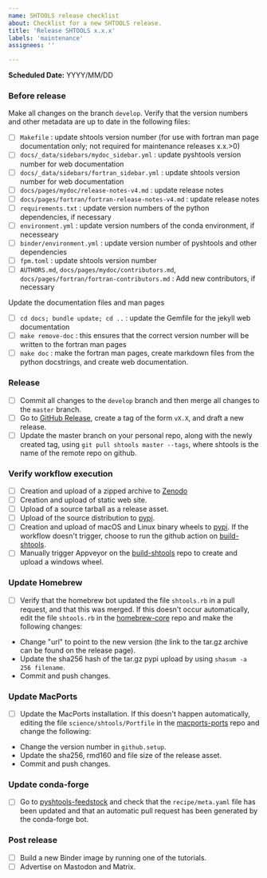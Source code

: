 ```yaml
---
name: SHTOOLS release checklist
about: Checklist for a new SHTOOLS release.
title: 'Release SHTOOLS x.x.x'
labels: 'maintenance'
assignees: ''

---
```


**Scheduled Date:** YYYY/MM/DD

### Before release ###
Make all changes on the branch `develop`. Verify that the version numbers and other metadata are up to date in the following files:
- [ ] `Makefile` : update shtools version number (for use with fortran man page documentation only; not required for maintenance releases x.x.>0)
- [ ] `docs/_data/sidebars/mydoc_sidebar.yml` : update pyshtools version number for web documentation
- [ ] `docs/_data/sidebars/fortran_sidebar.yml` : update shtools version number for web documentation
- [ ] `docs/pages/mydoc/release-notes-v4.md` : update release notes
- [ ] `docs/pages/fortran/fortran-release-notes-v4.md` : update release notes
- [ ] `requirements.txt` : update version numbers of the python dependencies, if necessary
- [ ] `environment.yml` : update version numbers of the conda environment, if necesseary
- [ ] `binder/environment.yml` : update version number of pyshtools and other dependencies
- [ ] `fpm.toml` : update shtools version number
- [ ] `AUTHORS.md`, `docs/pages/mydoc/contributors.md`, `docs/pages/fortran/fortran-contributors.md` : Add new contributors, if necessary

Update the documentation files and man pages
- [ ] `cd docs; bundle update; cd ..` : update the Gemfile for the jekyll web documentation
- [ ] `make remove-doc` : this ensures that the correct version number will be written to the fortran man pages
- [ ] `make doc` : make the fortran man pages, create markdown files from the python docstrings, and create web documentation.

### Release ###
- [ ] Commit all changes to the `develop` branch and then merge all changes to the `master` branch.
- [ ] Go to [GitHub Release](https://github.com/SHTOOLS/SHTOOLS/releases), create a tag of the form `vX.X`, and draft a new release.
- [ ] Update the master branch on your personal repo, along with the newly created tag, using `git pull shtools master --tags`, where shtools is the name of the remote repo on github.

### Verify workflow execution ###
- [ ] Creation and upload of a zipped archive to [Zenodo](https://doi.org/10.5281/zenodo.592762)
- [ ] Creation and upload of static web site.
- [ ] Upload of a source tarball as a release asset.
- [ ] Upload of the source distribution to [pypi](https://pypi.org/project/pyshtools/).
- [ ] Creation and upload of macOS and Linux binary wheels to [pypi](https://pypi.org/project/pyshtools/). If the workflow doesn't trigger, choose to run the github action on [build-shtools](https://github.com/SHTOOLS/build-shtools).
- [ ] Manually trigger Appveyor on the [build-shtools](https://github.com/SHTOOLS/build-shtools) repo to create and upload a windows wheel.

### Update Homebrew ###
- [ ] Verify that the homebrew bot updated the file `shtools.rb` in a pull request, and that this was merged. If this doesn't occur automatically, edit the file `shtools.rb` in the [homebrew-core](https://github.com/Homebrew/homebrew-core) repo and make the following changes:
- Change "url" to point to the new version (the link to the tar.gz archive can be found on the release page).
- Update the sha256 hash of the tar.gz pypi upload by using `shasum -a 256 filename`.
- Commit and push changes.

### Update MacPorts ###
- [ ] Update the MacPorts installation. If this doesn't happen automatically, editing the file `science/shtools/Portfile` in the [macports-ports](https://github.com/macports/macports-ports) repo and change the following:
- Change the version number in `github.setup`.
- Update the sha256, rmd160 and file size of the release asset.
- Commit and push changes.

### Update conda-forge ###
- [ ] Go to [pyshtools-feedstock](https://github.com/conda-forge/pyshtools-feedstock) and check that the `recipe/meta.yaml` file has been updated and that an automatic pull request has been generated by the conda-forge bot.

### Post release ###
- [ ] Build a new Binder image by running one of the tutorials.
- [ ] Advertise on Mastodon and Matrix.
